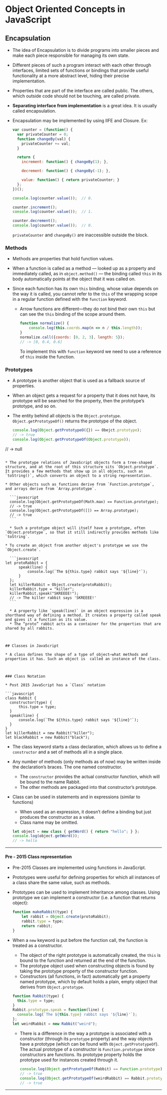 # Object Oriented Concepts in JavaScript

 ## Encapsulation

* The idea of Encapsulation is to divide programs into smaller pieces and make each piece responsible for managing its own state.

* Different pieces of such a program interact with each other through interfaces, limited sets of functions or bindings that provide useful functionality at a more abstract level, hiding their precise implementation.

* Properties that are part of the interface are called public. The others, which outside code should not be touching, are called private.

* **Separating interface from implementation** is a great idea. It is usually called encapsulation.

* Encapsulation may be implemented by using IIFE and Closure. Ex:

  ```javascript
  var counter = (function() {
    var privateCounter = 0;
    function changeBy(val) {
      privateCounter += val;
    }
  
    return {
      increment: function() { changeBy(1); },
  
      decrement: function() { changeBy(-1); },
  
      value: function() { return privateCounter; }
    };
  })();
  
  console.log(counter.value());  // 0.
  
  counter.increment();
  console.log(counter.value());  // 1.
  
  counter.decrement();
  console.log(counter.value());  // 0.
  ```

  `privateCounter` and `changeBy()` are inaccessible outside the block.




### Methods

* Methods are properties that hold function values.

* When a function is called as a method — looked up as a property and immediately called, as in `object.method()` — the binding called `this` in its body automatically points at the object that it was called on.

* Since each function has its own `this` binding, whose value depends on the way it is called, you cannot refer to the `this` of the wrapping scope in a regular function defined with the `function` keyword.

  * Arrow functions are different—they do not bind their own `this` but can see the `this` binding of the scope around them.

    ```javascript
    function normalize() {
    	console.log(this.coords.map(n => n / this.length));
    }
    normalize.call({coords: [0, 2, 3], length: 5});
    // -> [0, 0.4, 0.6]
    ```

    To implement this with `function` keyword we need to use a reference of `this` inside the function.



### Prototypes

* A prototype is another object that is used as a fallback source of properties. 

* When an object gets a request for a property that it does not have, its prototype will be searched for the property, then the prototype’s prototype, and so on.

* The entity behind all objects is the `Object.prototype`. `Object.getPrototypeOf()` returns the prototype of the object.

  ```javascript
  console.log(Object.getPrototypeO({}) == Obejct.prototype);
  // -> true
  console.log(Object.getPrototypeOf(Object.prototype));
// -> null
  ```

* The prototype relations of JavaScript objects form a tree-shaped structure, and at the root of this structure sits `Object.prototype`. It provides a few methods that show up in all objects, such as `toString()`, which converts an object to a string representation.

  * Other objects such as functions derive from `Function.prototype`, and arrays derive from `Array.prototype`.

    ```javascript
    console.log(Object.getPrototypeOf(Math.max) == Function.prototype);
    // -> true
    console.log(Object.getPrototypeOf([]) == Array.prototype);
    // -> true
    ```

    * Such a prototype object will itself have a prototype, often `Object.prototype`, so that it still indirectly provides methods like `toString`.

* To create an object from another object's prototype we use the `Object.create`.

    ```javascript
let protoRabbit = {
        speak(line) {
        	console.log(`The ${this.type} rabbit says '${line}'`);
        }
    };
    let killerRabbit = Object.create(protoRabbit);
    killerRabbit.type = "killer";
    killerRabbit.speak("SKREEEE!");
    // -> The killer rabbit says 'SKREEEE!'
    ```
    
    * A property like `speak(line)` in an object expression is a shorthand way of defining a method. It creates a property called speak and gives it a function as its value.
    * The “proto” rabbit acts as a container for the properties that are shared by all rabbits.



## Classes in JavaScript

* A class defines the shape of a type of object—what methods and properties it has. Such an object is  called an instance of the class.



### Class Notation

* Post 2015 JavaScript has a `Class` notation

```javascript
class Rabbit {
    constructor(type) {
    	this.type = type;
    }
    speak(line) {
    	console.log(`The ${this.type} rabbit says '${line}'`);
    }
}
let killerRabbit = new Rabbit("killer");
let blackRabbit = new Rabbit("black");
```

* The class keyword starts a class declaration, which allows us to define a `constructor` and a set of methods all in a single place. 

* Any number of methods (only methods as of now) may be written inside the declaration’s braces. The one named constructor. 

  * The `constructor` provides the actual constructor function, which will be bound to the name Rabbit. 
  * The other methods are packaged into that constructor’s prototype.

* Class can be used in statements and in expressions (similar to functions)

  * When used as an expression, it doesn’t define a binding but just produces the constructor as a value. 
  * Class name may be omitted.

  ```javascript
  let object = new class { getWord() { return "hello"; } };
  console.log(object.getWord());
  // -> hello
  ```

  

---

#### Pre - 2015 Class representation

* Pre-2015 Classes are implemented using functions in JavaScript.

* Prototypes were useful for defining properties for which all instances of a class share the same value, such as methods.

* Prototypes can be used to implement Inheritance among classes. Using prototype we can implement a constructor (i.e. a function that returns object):

  ```javascript
  function makeRabbit(type) {
      let rabbit = Object.create(protoRabbit);
      rabbit.type = type;
      return rabbit;
  }
  ```

* When a `new` keyword is put before the function call, the function is treated as a constructor. 

  * The object of the right prototype is automatically created, the `this` is bound to the function and returned at the end of the function.
  * The prototype object used when constructing objects is found by taking the prototype property of the constructor function.
  * Constructors (all functions, in fact) automatically get a property named prototype, which by default holds a plain, empty object that derives from `Object.prototype`.

  ```javascript
  function Rabbit(type) {
  	this.type = type;
  }
  Rabbit.prototype.speak = function(line) {
  	console.log(`The ${this.type} rabbit says '${line}'`);
  };
  let weirdRabbit = new Rabbit("weird");
  ```

  * There is a difference in the way a prototype is associated with a constructor (through its `prototype` property) and the way objects have a prototype (which can be found with `Object.getPrototypeOf`). The actual prototype of a constructor is `Function.prototype` since constructors are functions. Its prototype property holds the prototype used for instances created through it.

    ```javascript
    console.log(Object.getPrototypeOf(Rabbit) == Function.prototype);
    // -> true
    console.log(Object.getPrototypeOf(weirdRabbit) == Rabbit.prototype);
    // -> true
    ```

---

